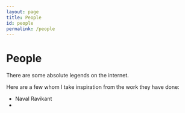 ```yaml
---
layout: page
title: People
id: people
permalink: /people
---
```


# People 

There are some absolute legends on the internet. 

Here are a few whom I take inspiration from the work they have done: 
- Naval Ravikant 
- 
